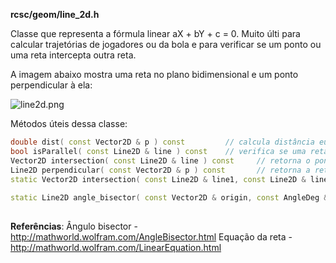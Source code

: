 **rcsc/geom/line_2d.h**

Classe que representa a fórmula linear aX + bY + c = 0. 
Muito últi para calcular trajetórias de jogadores ou da bola e para verificar se um ponto ou uma reta intercepta outra reta.

A imagem abaixo mostra uma reta no plano bidimensional e um ponto perpendicular à ela:

![line2d.png](https://github.com/repo/qM7nyp/images/202542245-line2d.png)

Métodos úteis dessa classe:
```cpp
double dist( const Vector2D & p ) const         // calcula distância euclidiana de um ponto para esta reta
bool isParallel( const Line2D & line ) const    // verifica se uma reta é paralela a esta reta
Vector2D intersection( const Line2D & line ) const     // retorna o ponto de intersecção desta reta com outra
Line2D perpendicular( const Vector2D & p ) const       // retorna a reta perpendicular à outra a partir de um ponto específico
static Vector2D intersection( const Line2D & line1, const Line2D & line2 );   // retorna o ponto de 
                                                                              // intersecção de duas retas
static Line2D angle_bisector( const Vector2D & origin, const AngleDeg & left, const AngleDeg & right )
                                                                        // retorna a bissetriz de um ângulo
```

**Referências**: 
Ângulo bisector - http://mathworld.wolfram.com/AngleBisector.html 
Equação da reta - http://mathworld.wolfram.com/LinearEquation.html 